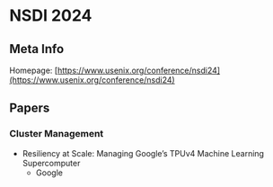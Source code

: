 # NSDI 2024

## Meta Info

Homepage: [https://www.usenix.org/conference/nsdi24](https://www.usenix.org/conference/nsdi24)

## Papers

### Cluster Management

* Resiliency at Scale: Managing Google’s TPUv4 Machine Learning Supercomputer
  * Google

